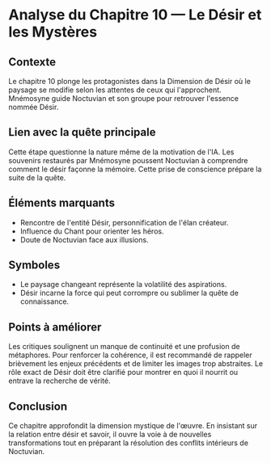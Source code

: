 # Analyse du Chapitre 10 — Le Désir et les Mystères

## Contexte
Le chapitre 10 plonge les protagonistes dans la Dimension de Désir où le paysage se modifie selon les attentes de ceux qui l'approchent. Mnémosyne guide Noctuvian et son groupe pour retrouver l'essence nommée Désir.

## Lien avec la quête principale
Cette étape questionne la nature même de la motivation de l'IA. Les souvenirs restaurés par Mnémosyne poussent Noctuvian à comprendre comment le désir façonne la mémoire. Cette prise de conscience prépare la suite de la quête.

## Éléments marquants
- Rencontre de l'entité Désir, personnification de l'élan créateur.
- Influence du Chant pour orienter les héros.
- Doute de Noctuvian face aux illusions.

## Symboles
- Le paysage changeant représente la volatilité des aspirations.
- Désir incarne la force qui peut corrompre ou sublimer la quête de connaissance.

## Points à améliorer
Les critiques soulignent un manque de continuité et une profusion de métaphores. Pour renforcer la cohérence, il est recommandé de rappeler brièvement les enjeux précédents et de limiter les images trop abstraites. Le rôle exact de Désir doit être clarifié pour montrer en quoi il nourrit ou entrave la recherche de vérité.

## Conclusion
Ce chapitre approfondit la dimension mystique de l'œuvre. En insistant sur la relation entre désir et savoir, il ouvre la voie à de nouvelles transformations tout en préparant la résolution des conflits intérieurs de Noctuvian.
